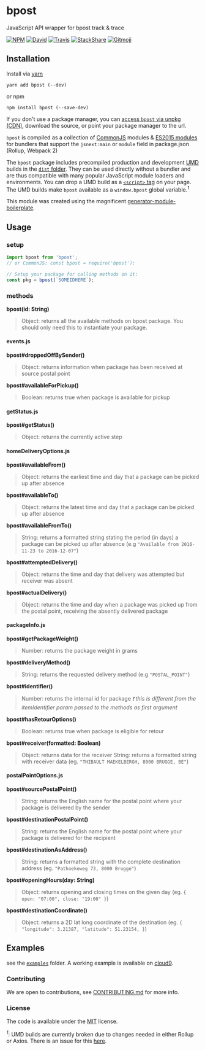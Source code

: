 # bpost

JavaScript API wrapper for bpost track &amp; trace

[![NPM](https://img.shields.io/npm/v/bpost.svg?style=flat-square)](https://www.npmjs.com/package/bpost)
[![David](https://img.shields.io/david/thibmaek/bpost.svg?style=flat-square)](https://david-dm.org/thibmaek/bpost)
[![Travis](https://img.shields.io/travis/thibmaek/bpost/master.svg?style=flat-square)](https://travis-ci.org/thibmaek/bpost)
[![StackShare](https://img.shields.io/badge/tech-stack-0690fa.svg?style=flat-square)](https://stackshare.io/thibmaek/bpost)
[![Gitmoji](https://img.shields.io/badge/gitmoji-%20😜%20😍-FFDD67.svg?style=flat-square)](https://gitmoji.carloscuesta.me/)

## Installation

Install via [yarn](https://github.com/yarnpkg/yarn)

	yarn add bpost (--dev)

or npm

	npm install bpost (--save-dev)


If you don't use a package manager, you can [access `bpost` via unpkg (CDN)](https://unpkg.com/bpost/), download the source, or point your package manager to the url.

`bpost` is compiled as a collection of [CommonJS](http://webpack.github.io/docs/commonjs.html) modules & [ES2015 modules](http://www.2ality.com/2014/09/es6-modules-final.html) for bundlers that support the `jsnext:main` or `module` field in package.json (Rollup, Webpack 2)

The `bpost` package includes precompiled production and development [UMD](https://github.com/umdjs/umd) builds in the [`dist` folder](https://unpkg.com/bpost/dist/). They can be used directly without a bundler and are thus compatible with many popular JavaScript module loaders and environments. You can drop a UMD build as a [`<script>` tag](https://unpkg.com/bpost) on your page. The UMD builds make `bpost` available as a `window.bpost` global variable.<sup>*1*</sup>

This module was created using the magnificent [generator-module-boilerplate](https://github.com/duivvv/generator-module-boilerplate).

## Usage

### setup

```js
import bpost from 'bpost';
// or CommonJS: const bpost = require('bpost');

// Setup your package for calling methods on it:
const pkg = bpost(`SOMEIDHERE`);
```

### methods
__bpost(id: String)__
> Object: returns all the available methods on bpost package. You should only need this to instantiate your package.

#### events.js
__bpost#droppedOffBySender()__
> Object: returns information when package has been received at source postal point

__bpost#availableForPickup()__
> Boolean: returns true when package is available for pickup

#### getStatus.js
__bpost#getStatus()__
> Object: returns the currently active step

#### homeDeliveryOptions.js
__bpost#availableFrom()__
> Object: returns the earliest time and day that a package can be picked up after absence

__bpost#availableTo()__
> Object: returns the latest time and day that a package can be picked up after absence

__bpost#availableFromTo()__
> String: returns a formatted string stating the period (in days) a package can be picked up after absence
(e.g `"Available from 2016-11-23 to 2016-12-07"`)

__bpost#attemptedDelivery()__
> Object: returns the time and day that delivery was attempted but receiver was absent

__bpost#actualDelivery()__
> Object: returns the time and day when a package was picked up from the postal point, receiving the absently delivered package

#### packageInfo.js
__bpost#getPackageWeight()__
> Number: returns the package weight in grams

__bpost#deliveryMethod()__
> String: returns the requested delivery method
(e.g `"POSTAL_POINT"`)

__bpost#identifier()__
> Number: returns the internal id for package
_❗ this is different from the itemIdentifier param passed to the methods as first argument_

__bpost#hasRetourOptions()__
> Boolean: returns true when package is eligible for retour

__bpost#receiver(formatted: Boolean)__
> Object: returns data for the receiver
> String: returns a formatted string with receiver data
(eg. `"THIBAULT MAEKELBERGH, 8000 BRUGGE, BE"`)

#### postalPointOptions.js
__bpost#sourcePostalPoint()__
> String: returns the English name for the postal point where your package is delivered by the sender

__bpost#destinationPostalPoint()__
> String: returns the English name for the postal point where your package is delivered for the recipient

__bpost#destinationAsAddress()__
> String: returns a formatted string with the complete destination address
(eg. `"Pathoekeweg 73, 8000 Brugge"`)

__bpost#openingHours(day: String)__
> Object: returns opening and closing times on the given day
(eg. `{ open: "07:00", close: "19:00" }`)

__bpost#destinationCoordinate()__
> Object: returns a 2D lat long coordinate of the destination
(eg. `{ "longitude": 3.21387, "latitude": 51.23154, }`)


## Examples

see the [`examples`](example/) folder. A working example is available on [cloud9](https://ide.c9.io/thibmaek_1/bpost).

### Contributing
We are open to contributions, see [CONTRIBUTING.md](CONTRIBUTING.md) for more info.

### License

The code is available under the [MIT](LICENSE) license.

<sup>*1*</sup>: UMD builds are currently broken due to changes needed in either Rollup or Axios. There is an issue for this [here](https://github.com/thibmaek/bpost/issues/28).
